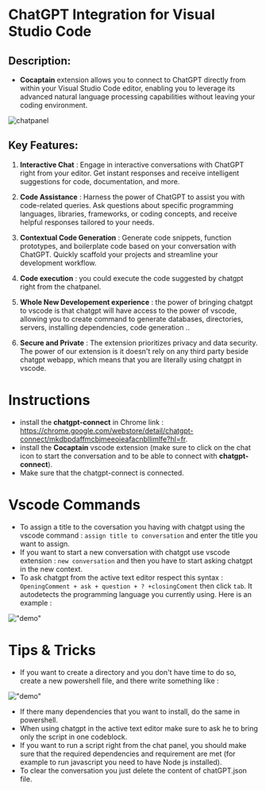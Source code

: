 # ChatGPT Integration for Visual Studio Code

## Description:

- **Cocaptain** extension allows you to connect to ChatGPT directly from within your Visual Studio Code editor, enabling you to leverage its advanced natural language processing capabilities without leaving your coding environment.

![chatpanel](./screenshots/chat-panel-demo.gif)

## Key Features:

1. **Interactive Chat** : Engage in interactive conversations with ChatGPT right from your editor. Get instant responses and receive intelligent suggestions for code, documentation, and more.

2. **Code Assistance** : Harness the power of ChatGPT to assist you with code-related queries. Ask questions about specific programming languages, libraries, frameworks, or coding concepts, and receive helpful responses tailored to your needs.

3. **Contextual Code Generation** : Generate code snippets, function prototypes, and boilerplate code based on your conversation with ChatGPT. Quickly scaffold your projects and streamline your development workflow.

4. **Code execution** : you could execute the code suggested by chatgpt right from the chatpanel.

5. **Whole New Developement experience** : the power of bringing chatgpt to vscode is that chatgpt will have access to the power of vscode, allowing you to create command to generate databases, directories, servers, installing dependencies, code generation .. 

7. **Secure and Private** : The extension prioritizes privacy and data security. The power of our extension is it doesn't rely on any third party beside chatgpt webapp, which means that you are literally using chatgpt in vscode.

# Instructions
- install the **chatgpt-connect** in Chrome link : https://chrome.google.com/webstore/detail/chatgpt-connect/mkdbpdaffmcbjmeeoieafacnbllimlfe?hl=fr.
- install the **Cocaptain** vscode extension (make sure to click on the chat icon to start the conversation and to be able to connect with **chatgpt-connect**).
- Make sure that the chatgpt-connect is connected.

# Vscode Commands 
- To assign a title to the coversation you having with chatgpt using the vscode command : `assign title to conversation` and enter the title you want to assign.
- If you want to start a new conversation with chatgpt use vscode extension : `new conversation` and then you have to start asking chatgpt in the new context.
- To ask chatgpt from the active text editor respect this syntax : `OpeningComment + ask + question + ? +closingComent` then click `tab`. It autodetects the programming language you currently using. Here is an example : 

!["demo"](./screenshots/python-demo.gif)

# Tips & Tricks 
- If you want to create a directory and you don't have time to do so, create a new powershell file, and there write something like : 

!["demo"](./screenshots/powershell-demo.gif)


- If there many dependencies that you want to install, do the same in powershell.
- When using chatgpt in the active text editor make sure to ask he to bring only the script in one codeblock.
- If you want to run a script right from the chat panel, you should make sure that the required dependencies and requirement are met (for example to run javascript you need to have Node js installed).
- To clear the conversation you just delete the content of chatGPT.json file.
